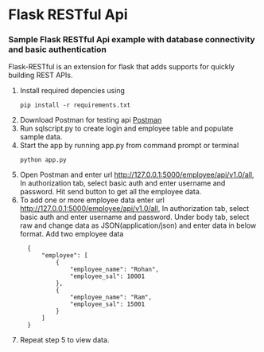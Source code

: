 # Flask RESTful Api

### Sample Flask RESTful Api example with database connectivity and basic authentication

Flask-RESTful is an extension for flask that adds supports for quickly building REST APIs.

1. Install required depencies using 
    ```
    pip install -r requirements.txt
    ```
2. Download Postman for testing api [Postman](https://www.getpostman.com/downloads/)
3. Run sqlscript.py to create login and employee table and populate sample data.
4. Start the app by running app.py from command prompt or terminal
    ```
    python app.py
    ```
5. Open Postman and enter url http://127.0.0.1:5000/employee/api/v1.0/all, In authorization tab, select basic auth and enter username and password. Hit send button to get all the employee data.
6. To add one or more employee data enter url http://127.0.0.1:5000/employee/api/v1.0/all, In authorization tab, select basic auth and enter username and password. Under body tab, select raw and change data as JSON(application/json) and enter data in below format.
Add two employee data  
    ```
      {
          "employee": [
              {
                  "employee_name": "Rohan",            
                  "employee_sal": 10001
              },
              {
                  "employee_name": "Ram",            
                  "employee_sal": 15001
              }
          ]
      }
    ```  
7. Repeat step 5 to view data.
